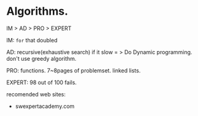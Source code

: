 # Algorithms.
IM > AD > PRO > EXPERT

IM: `for` that doubled

AD: recursive(exhaustive search) if it slow = > Do Dynamic programming.
    don't use greedy algorithm.

PRO: functions. 7~8pages of problemset. linked lists.

EXPERT: 98 out of 100 fails. 

recomended web sites:
- swexpertacademy.com
